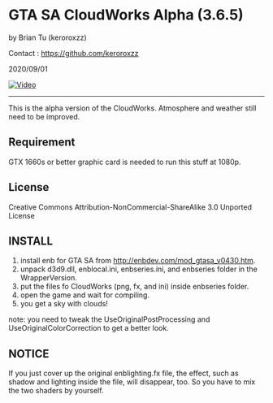 GTA SA CloudWorks Alpha (3.6.5)
=================================

by Brian Tu (keroroxzz)

Contact : https://github.com/keroroxzz

2020/09/01

[![Video](https://img.youtube.com/vi/cPkl2mAcvCo/0.jpg)](https://www.youtube.com/watch?v=cPkl2mAcvCo)

---------------------------------

This is the alpha version of the CloudWorks.
Atmosphere and weather still need to be improved.

Requirement
---------------------------------

GTX 1660s or better graphic card is needed to run this stuff at 1080p.

License
---------------------------------
Creative Commons Attribution-NonCommercial-ShareAlike 3.0 Unported License

INSTALL
---------------------------------

1. install enb for GTA SA from http://enbdev.com/mod_gtasa_v0430.htm.
2. unpack d3d9.dll, enblocal.ini, enbseries.ini, and enbseries folder in the WrapperVersion.
3. put the files fo CloudWorks (png, fx, and ini) inside enbseries folder.
4. open the game and wait for compiling.
5. you get a sky with clouds!

note: you need to tweak the UseOriginalPostProcessing and UseOriginalColorCorrection to get a better look.

NOTICE
---------------------------------

If you just cover up the original enblighting.fx file, the effect, such as shadow and lighting inside the file, will disappear, too.
So you have to mix the two shaders by yourself.

